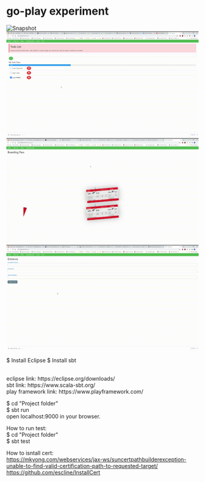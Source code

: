 # go-play experiment

![Snapshot](https://github.com/daniel-yap-aeiou/go-play-which-line/blob/main/img/Welcome%20to%20Play%20-%20Google%20Chrome%202020-10-23%2015-46-06.gif)
<br/>
![Snapshot](https://github.com/daniel-yap-aeiou/go-play-which-line/blob/main/img/Todo%20List%20-%20Google%20Chrome%202020-10-31%2016-20-23.gif)
<br/>
![Snapshot](https://github.com/daniel-yap-aeiou/go-play-which-line/blob/main/img/Boarding%20Pass%20-%20Google%20Chrome%202020-10-22%2017-16-04.gif)
<br/>
![Snapshot](https://github.com/daniel-yap-aeiou/go-play-which-line/blob/main/img/Login%20Page%20-%20Google%20Chrome%202020-10-31%2014-45-03.gif)
<br/>

$ Install Eclipse
$ Install sbt


<br/>
eclipse link: https://eclipse.org/downloads/
<br/>
sbt link: https://www.scala-sbt.org/
<br/>
play framework link: https://www.playframework.com/
<br />


$ cd "Project folder"
<br />
$ sbt run
<br />
open localhost:9000 in your browser.
<br />


How to run test:
<br/>
$ cd "Project folder"
<br/>
$ sbt test
<br/>

How to isntall cert:
<br/>
https://mkyong.com/webservices/jax-ws/suncertpathbuilderexception-unable-to-find-valid-certification-path-to-requested-target/
<br/>
https://github.com/escline/InstallCert
